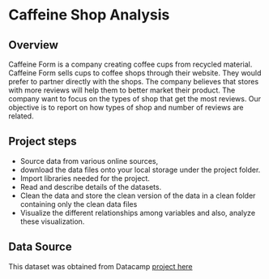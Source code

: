 # Caffeine Shop Analysis

## Overview
Caffeine Form is a company creating coffee cups from recycled material. Caffeine Form sells cups to coffee shops through their website. They would prefer to partner directly with the shops. The company believes that stores with more reviews will help them to better market their product. The company want to focus on the types of shop that get the most reviews. Our objective is to report on how types of shop and number of reviews are related.


## Project steps
- Source data from various online sources, 
- download the data files onto your local storage under the project folder.
- Import libraries needed for the project.
- Read and describe details of the datasets.
- Clean the data and store the clean version of the data in a clean folder containing only the clean data files
- Visualize the different relationships among variables and also, analyze these visualization.


## Data Source
This dataset was obtained from Datacamp
[project here](https://github.com/MbungaiMichael/Caffeine_form_project/blob/main/coffee_form_project_checkpoint.ipynb)









<!---
Mikelbernard12/Mikelbernard12 is a ✨ special ✨ repository because its `README.md` (this file) appears on your GitHub profile.
You can click the Preview link to take a look at your changes.
--->
